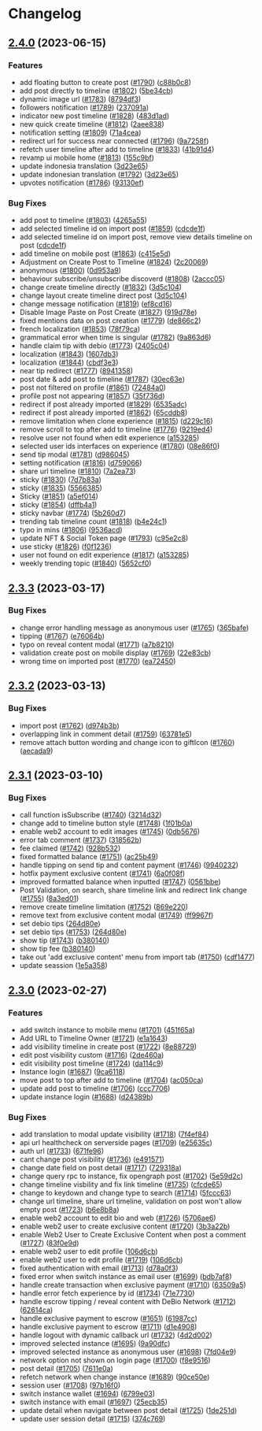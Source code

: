 # Changelog

## [2.4.0](https://github.com/myriadsocial/myriad-web/compare/2.3.3...2.4.0) (2023-06-15)


### Features

* add floating button to create post ([#1790](https://github.com/myriadsocial/myriad-web/issues/1790)) ([c88b0c8](https://github.com/myriadsocial/myriad-web/commit/c88b0c8de850c37ed0a652b8b8f98e1a891693cf))
* add post directly to timeline ([#1802](https://github.com/myriadsocial/myriad-web/issues/1802)) ([5be34cb](https://github.com/myriadsocial/myriad-web/commit/5be34cbb9163505722c3ddcaae687bc0170c9ff5))
* dynamic image url ([#1783](https://github.com/myriadsocial/myriad-web/issues/1783)) ([8794df3](https://github.com/myriadsocial/myriad-web/commit/8794df3a32d8093cd6491e6fd7a336896172e913))
* followers notification ([#1789](https://github.com/myriadsocial/myriad-web/issues/1789)) ([237091a](https://github.com/myriadsocial/myriad-web/commit/237091a1bf84c906fac793694cfdb3743459ea9a))
* indicator new post timeline ([#1828](https://github.com/myriadsocial/myriad-web/issues/1828)) ([483d1ad](https://github.com/myriadsocial/myriad-web/commit/483d1ad2fdfa25e16a03ebb156342c84c3525221))
* new quick create timeline ([#1812](https://github.com/myriadsocial/myriad-web/issues/1812)) ([2aee838](https://github.com/myriadsocial/myriad-web/commit/2aee8380639412e655fa8c175cafd3116c23e2ae))
* notification setting ([#1809](https://github.com/myriadsocial/myriad-web/issues/1809)) ([71a4cea](https://github.com/myriadsocial/myriad-web/commit/71a4cea154140c006f9be9dca24ce320eab26147))
* redirect url for success near connected ([#1796](https://github.com/myriadsocial/myriad-web/issues/1796)) ([9a7258f](https://github.com/myriadsocial/myriad-web/commit/9a7258fb5515175aabc78c0945d66428ae01aab8))
* refetch user timeline after add to timeline ([#1833](https://github.com/myriadsocial/myriad-web/issues/1833)) ([41b91d4](https://github.com/myriadsocial/myriad-web/commit/41b91d45a053d263dc69b83fafb7509a75ad8754))
* revamp ui mobile home ([#1813](https://github.com/myriadsocial/myriad-web/issues/1813)) ([155c9bf](https://github.com/myriadsocial/myriad-web/commit/155c9bfa3e86d775e0180892827afe380233ca08))
* update indonesia translation ([3d23e65](https://github.com/myriadsocial/myriad-web/commit/3d23e65cbc6ca5f449361a7fa02952d17621fc27))
* update indonesian translation ([#1792](https://github.com/myriadsocial/myriad-web/issues/1792)) ([3d23e65](https://github.com/myriadsocial/myriad-web/commit/3d23e65cbc6ca5f449361a7fa02952d17621fc27))
* upvotes notification ([#1786](https://github.com/myriadsocial/myriad-web/issues/1786)) ([93130ef](https://github.com/myriadsocial/myriad-web/commit/93130ef852f717a6372ff64851504ed8770d985c))


### Bug Fixes

* add post to timeline ([#1803](https://github.com/myriadsocial/myriad-web/issues/1803)) ([4265a55](https://github.com/myriadsocial/myriad-web/commit/4265a553e752471d3f37368b9aa32e71990d5001))
* add selected timeline id on import post ([#1859](https://github.com/myriadsocial/myriad-web/issues/1859)) ([cdcde1f](https://github.com/myriadsocial/myriad-web/commit/cdcde1fb3b224307a22040ad7f024e9bde285548))
* add selected timeline id on import post, remove view details timeline on post ([cdcde1f](https://github.com/myriadsocial/myriad-web/commit/cdcde1fb3b224307a22040ad7f024e9bde285548))
* add timeline on mobile post ([#1863](https://github.com/myriadsocial/myriad-web/issues/1863)) ([c415e5d](https://github.com/myriadsocial/myriad-web/commit/c415e5d443a4826e86879b2353229323d545f035))
* Adjustment on Create Post to Timeline ([#1824](https://github.com/myriadsocial/myriad-web/issues/1824)) ([2c20069](https://github.com/myriadsocial/myriad-web/commit/2c20069a9017f07a027cfc98a3530aa67831e728))
* anonymous ([#1800](https://github.com/myriadsocial/myriad-web/issues/1800)) ([0d953a9](https://github.com/myriadsocial/myriad-web/commit/0d953a9088fceac9f532046328c3596ffe45e735))
* behaviour subscribe/unsubscribe discoverd ([#1808](https://github.com/myriadsocial/myriad-web/issues/1808)) ([2accc05](https://github.com/myriadsocial/myriad-web/commit/2accc0561220e6b391961e8fbd76c5d3f7dbe9f6))
* change create timeline directly ([#1832](https://github.com/myriadsocial/myriad-web/issues/1832)) ([3d5c104](https://github.com/myriadsocial/myriad-web/commit/3d5c104779484c88649876fe163adcd4785b8c8c))
* change layout create timeline direct post ([3d5c104](https://github.com/myriadsocial/myriad-web/commit/3d5c104779484c88649876fe163adcd4785b8c8c))
* change message notification ([#1819](https://github.com/myriadsocial/myriad-web/issues/1819)) ([ef8cd16](https://github.com/myriadsocial/myriad-web/commit/ef8cd160080d61351c6ba6ab26d4bf51f24ad4fd))
* Disable Image Paste on Post Create ([#1827](https://github.com/myriadsocial/myriad-web/issues/1827)) ([919d78e](https://github.com/myriadsocial/myriad-web/commit/919d78e4cc9b7cb66284096a9c03556d5b76a407))
* fixed mentions data on post creation ([#1779](https://github.com/myriadsocial/myriad-web/issues/1779)) ([de866c2](https://github.com/myriadsocial/myriad-web/commit/de866c2b2e1fd395f9995f0ab3f8149c66b2b7dc))
* french localization ([#1853](https://github.com/myriadsocial/myriad-web/issues/1853)) ([78f79ca](https://github.com/myriadsocial/myriad-web/commit/78f79cae8de9589753e4ef954d508301d955bb58))
* grammatical error when time is singular ([#1782](https://github.com/myriadsocial/myriad-web/issues/1782)) ([9a863d6](https://github.com/myriadsocial/myriad-web/commit/9a863d69442254f12d9a6313c2259c6cc23592a7))
* handle claim tip with debio ([#1773](https://github.com/myriadsocial/myriad-web/issues/1773)) ([2405c04](https://github.com/myriadsocial/myriad-web/commit/2405c04a605509d514884618a07f522b17494ae8))
* localization ([#1843](https://github.com/myriadsocial/myriad-web/issues/1843)) ([1607db3](https://github.com/myriadsocial/myriad-web/commit/1607db370cf818a08408a1916c17991ef1d234a3))
* localization ([#1844](https://github.com/myriadsocial/myriad-web/issues/1844)) ([cbdf3e3](https://github.com/myriadsocial/myriad-web/commit/cbdf3e3378c59baa63df11c9a2f3e96f03364077))
* near tip redirect ([#1777](https://github.com/myriadsocial/myriad-web/issues/1777)) ([8941358](https://github.com/myriadsocial/myriad-web/commit/8941358d501a208f9fe800aff4d5aa8761a8f1db))
* post date & add post to timeline ([#1787](https://github.com/myriadsocial/myriad-web/issues/1787)) ([30ec63e](https://github.com/myriadsocial/myriad-web/commit/30ec63e16e9a604adef2ef2163941bf107dd1783))
* post not filtered on profile ([#1861](https://github.com/myriadsocial/myriad-web/issues/1861)) ([72484a0](https://github.com/myriadsocial/myriad-web/commit/72484a047ac5391b86721530d9250918b278b899))
* profile post not appearing ([#1857](https://github.com/myriadsocial/myriad-web/issues/1857)) ([35f736d](https://github.com/myriadsocial/myriad-web/commit/35f736def9514d0993677e6287f2cb12d93b115d))
* redirect if post already imported ([#1829](https://github.com/myriadsocial/myriad-web/issues/1829)) ([6535adc](https://github.com/myriadsocial/myriad-web/commit/6535adc16019b725778d8aa2d5ecc0d4d20ccc91))
* redirect if post already imported ([#1862](https://github.com/myriadsocial/myriad-web/issues/1862)) ([65cddb8](https://github.com/myriadsocial/myriad-web/commit/65cddb8fc03f88ffea0332691120b5c46861bf41))
* remove limitation when clone experience ([#1815](https://github.com/myriadsocial/myriad-web/issues/1815)) ([d229c16](https://github.com/myriadsocial/myriad-web/commit/d229c16ca5d3478a9699673e80b826dcbb00f52e))
* remove scroll to top after add to timeline ([#1776](https://github.com/myriadsocial/myriad-web/issues/1776)) ([9219ed4](https://github.com/myriadsocial/myriad-web/commit/9219ed43a71b3d4b2cf4c9508674fb3d0f911422))
* resolve user not found when edit experience ([a153285](https://github.com/myriadsocial/myriad-web/commit/a1532850a15e751a3e0bbfccbce1dc828800368e))
* selected user ids interfaces on experience ([#1780](https://github.com/myriadsocial/myriad-web/issues/1780)) ([08e86f0](https://github.com/myriadsocial/myriad-web/commit/08e86f0b2a6391e4f5843a507b45f1d3eb0df3aa))
* send tip modal ([#1781](https://github.com/myriadsocial/myriad-web/issues/1781)) ([d986045](https://github.com/myriadsocial/myriad-web/commit/d986045c5bddc458b50d1a3ec31cc7db221d8147))
* setting notification ([#1816](https://github.com/myriadsocial/myriad-web/issues/1816)) ([d759066](https://github.com/myriadsocial/myriad-web/commit/d75906600213bf441be1e28538ecd965e227ab64))
* share url timeline ([#1810](https://github.com/myriadsocial/myriad-web/issues/1810)) ([7a2ea73](https://github.com/myriadsocial/myriad-web/commit/7a2ea73e779accc2d0e8514a4c24da4622c52e87))
* sticky ([#1830](https://github.com/myriadsocial/myriad-web/issues/1830)) ([7d7b83a](https://github.com/myriadsocial/myriad-web/commit/7d7b83a8f7ac0468b7ee7333d655e9868884d6da))
* sticky ([#1835](https://github.com/myriadsocial/myriad-web/issues/1835)) ([5566385](https://github.com/myriadsocial/myriad-web/commit/55663856e84779494f6ae0edcb0d063ff6d9083f))
* Sticky ([#1851](https://github.com/myriadsocial/myriad-web/issues/1851)) ([a5ef014](https://github.com/myriadsocial/myriad-web/commit/a5ef014d7705087ee20d77988689c000cb631cdc))
* sticky ([#1854](https://github.com/myriadsocial/myriad-web/issues/1854)) ([dffb4a1](https://github.com/myriadsocial/myriad-web/commit/dffb4a11450a7aeec14c129d53dc55b1599a560f))
* sticky navbar ([#1774](https://github.com/myriadsocial/myriad-web/issues/1774)) ([5b260d7](https://github.com/myriadsocial/myriad-web/commit/5b260d76140946e9d63e4ba5aafc32d42c5b75ec))
* trending tab timeline count ([#1818](https://github.com/myriadsocial/myriad-web/issues/1818)) ([b4e24c1](https://github.com/myriadsocial/myriad-web/commit/b4e24c1337bce9588549fd42776259e08b3e31c8))
* typo in mins ([#1806](https://github.com/myriadsocial/myriad-web/issues/1806)) ([9536acd](https://github.com/myriadsocial/myriad-web/commit/9536acdef25464002e9eb6aafaa470ead1caaec0))
* update NFT & Social Token page ([#1793](https://github.com/myriadsocial/myriad-web/issues/1793)) ([c95e2c8](https://github.com/myriadsocial/myriad-web/commit/c95e2c820e598a17b953affc3377a352d5a27f7e))
* use sticky ([#1826](https://github.com/myriadsocial/myriad-web/issues/1826)) ([f0f1236](https://github.com/myriadsocial/myriad-web/commit/f0f1236224965f39ef180f8fe1b11ff3e00701fa))
* user not found on edit experience ([#1817](https://github.com/myriadsocial/myriad-web/issues/1817)) ([a153285](https://github.com/myriadsocial/myriad-web/commit/a1532850a15e751a3e0bbfccbce1dc828800368e))
* weekly trending topic ([#1840](https://github.com/myriadsocial/myriad-web/issues/1840)) ([5652cf0](https://github.com/myriadsocial/myriad-web/commit/5652cf03f14c80f37765a333e75e90cc03699522))

## [2.3.3](https://github.com/myriadsocial/myriad-web/compare/2.3.2...2.3.3) (2023-03-17)


### Bug Fixes

* change error handling message as anonymous user ([#1765](https://github.com/myriadsocial/myriad-web/issues/1765)) ([365bafe](https://github.com/myriadsocial/myriad-web/commit/365bafeb3369323596897298c307174c4292637e))
* tipping ([#1767](https://github.com/myriadsocial/myriad-web/issues/1767)) ([e76064b](https://github.com/myriadsocial/myriad-web/commit/e76064b8a608db2a1cb3ede2a3c7ab54d61b39a6))
* typo on reveal content modal ([#1771](https://github.com/myriadsocial/myriad-web/issues/1771)) ([a7b8210](https://github.com/myriadsocial/myriad-web/commit/a7b821064c2b28cbda4d935ce2ae2f962c535a1f))
* validation create post on mobile display ([#1769](https://github.com/myriadsocial/myriad-web/issues/1769)) ([22e83cb](https://github.com/myriadsocial/myriad-web/commit/22e83cbaa64b914d55991f4cca5558aaef5c7fb9))
* wrong time on imported post ([#1770](https://github.com/myriadsocial/myriad-web/issues/1770)) ([ea72450](https://github.com/myriadsocial/myriad-web/commit/ea72450f20e328f38c84163ee56856e496d6896e))

## [2.3.2](https://github.com/myriadsocial/myriad-web/compare/2.3.1...2.3.2) (2023-03-13)


### Bug Fixes

* import post ([#1762](https://github.com/myriadsocial/myriad-web/issues/1762)) ([d974b3b](https://github.com/myriadsocial/myriad-web/commit/d974b3baeaa5c6d92c9a57a906fac2a28cb40c19))
* overlapping link in comment detail ([#1759](https://github.com/myriadsocial/myriad-web/issues/1759)) ([63781e5](https://github.com/myriadsocial/myriad-web/commit/63781e5c4418e748608dc49689ff2aa4c659c7c9))
* remove attach button wording and change icon to giftIcon ([#1760](https://github.com/myriadsocial/myriad-web/issues/1760)) ([aecada9](https://github.com/myriadsocial/myriad-web/commit/aecada9769bd5f5c1f94c314b8a1bf1616faacdc))

## [2.3.1](https://github.com/myriadsocial/myriad-web/compare/2.3.0...2.3.1) (2023-03-10)


### Bug Fixes

* call function isSubscribe ([#1740](https://github.com/myriadsocial/myriad-web/issues/1740)) ([3214d32](https://github.com/myriadsocial/myriad-web/commit/3214d32a11a59e0ae670119c29895e544ccf7cb1))
* change add to timeline button style ([#1748](https://github.com/myriadsocial/myriad-web/issues/1748)) ([1f01b0a](https://github.com/myriadsocial/myriad-web/commit/1f01b0ae047bd0256117cbbe136bc3990fd479e9))
* enable web2 account to edit images ([#1745](https://github.com/myriadsocial/myriad-web/issues/1745)) ([0db5676](https://github.com/myriadsocial/myriad-web/commit/0db56760b807e87eab718eb61781fc1a4a6cdd58))
* error tab comment ([#1737](https://github.com/myriadsocial/myriad-web/issues/1737)) ([318562b](https://github.com/myriadsocial/myriad-web/commit/318562b8de9977ae6b4126e98700e26784e97d5b))
* fee claimed ([#1742](https://github.com/myriadsocial/myriad-web/issues/1742)) ([928b532](https://github.com/myriadsocial/myriad-web/commit/928b5325ab1525a5862ed49fb5429e16bbc6fdfa))
* fixed formatted balance ([#1751](https://github.com/myriadsocial/myriad-web/issues/1751)) ([ac25b49](https://github.com/myriadsocial/myriad-web/commit/ac25b4938a238dad60fbf2af4352880e323ad24d))
* handle tipping on send tip and content payment ([#1746](https://github.com/myriadsocial/myriad-web/issues/1746)) ([9940232](https://github.com/myriadsocial/myriad-web/commit/994023213b7ad95b81fd3c84df4ec16c39fe6df8))
* hotfix payment exclusive content ([#1741](https://github.com/myriadsocial/myriad-web/issues/1741)) ([6a0f08f](https://github.com/myriadsocial/myriad-web/commit/6a0f08f2a25d82772510aa64916375980e8573bb))
* improved formatted balance when inputted ([#1747](https://github.com/myriadsocial/myriad-web/issues/1747)) ([0561bbe](https://github.com/myriadsocial/myriad-web/commit/0561bbe64191d6b8679816142a141fc48239ac40))
* Post Validation, on search, share timeline link and redirect link change ([#1755](https://github.com/myriadsocial/myriad-web/issues/1755)) ([8a3ed01](https://github.com/myriadsocial/myriad-web/commit/8a3ed018639e6321569c3a8943449fd118084993))
* remove create timeline limitation ([#1752](https://github.com/myriadsocial/myriad-web/issues/1752)) ([869e220](https://github.com/myriadsocial/myriad-web/commit/869e2207c05f666f4370d2d5ce7c69ba359e57f4))
* remove text from exclusive content modal ([#1749](https://github.com/myriadsocial/myriad-web/issues/1749)) ([ff9967f](https://github.com/myriadsocial/myriad-web/commit/ff9967f78b0219d970256da9998f8548359ef5c5))
* set debio tips ([264d80e](https://github.com/myriadsocial/myriad-web/commit/264d80e515e069569fa7e9afd3e0939668e2f224))
* set debio tips ([#1753](https://github.com/myriadsocial/myriad-web/issues/1753)) ([264d80e](https://github.com/myriadsocial/myriad-web/commit/264d80e515e069569fa7e9afd3e0939668e2f224))
* show tip ([#1743](https://github.com/myriadsocial/myriad-web/issues/1743)) ([b380140](https://github.com/myriadsocial/myriad-web/commit/b3801407d4a8bea584adc05ff0ca7f8d7fd915d2))
* show tip fee ([b380140](https://github.com/myriadsocial/myriad-web/commit/b3801407d4a8bea584adc05ff0ca7f8d7fd915d2))
* take out 'add exclusive content' menu from import tab ([#1750](https://github.com/myriadsocial/myriad-web/issues/1750)) ([cdf1477](https://github.com/myriadsocial/myriad-web/commit/cdf1477712aab87c5257937ed3ce5ee8fe4abfe5))
* update seassion ([1e5a358](https://github.com/myriadsocial/myriad-web/commit/1e5a35884a4005d895c211639b3a102b14169a97))

## [2.3.0](https://github.com/myriadsocial/myriad-web/compare/2.2.9...2.3.0) (2023-02-27)


### Features

* add switch instance to mobile menu ([#1701](https://github.com/myriadsocial/myriad-web/issues/1701)) ([451f65a](https://github.com/myriadsocial/myriad-web/commit/451f65a0eeb47913005e6b47c1744a259be44356))
* Add URL to Timeline Owner ([#1721](https://github.com/myriadsocial/myriad-web/issues/1721)) ([e1a1643](https://github.com/myriadsocial/myriad-web/commit/e1a16433501b0417900c3f62e1ee62c3640b4d70))
* add visibility timeline in create post ([#1722](https://github.com/myriadsocial/myriad-web/issues/1722)) ([8e88729](https://github.com/myriadsocial/myriad-web/commit/8e8872953ace57c3a9a2f54368eba89882749959))
* edit post visibility custom ([#1716](https://github.com/myriadsocial/myriad-web/issues/1716)) ([2de460a](https://github.com/myriadsocial/myriad-web/commit/2de460afbf951d972a59064e64051239decd95d9))
* edit visibility post timeline ([#1724](https://github.com/myriadsocial/myriad-web/issues/1724)) ([da114c9](https://github.com/myriadsocial/myriad-web/commit/da114c97954a76d80d35bfbcebff8d0b7f74e952))
* Instance login ([#1687](https://github.com/myriadsocial/myriad-web/issues/1687)) ([9ca6118](https://github.com/myriadsocial/myriad-web/commit/9ca611885d4004a5055c3b7b385eba748dcc8e14))
* move post to top after add to timeline ([#1704](https://github.com/myriadsocial/myriad-web/issues/1704)) ([ac050ca](https://github.com/myriadsocial/myriad-web/commit/ac050cacdf78192dc973339f7b27ea956210c439))
* update add post to timeline ([#1706](https://github.com/myriadsocial/myriad-web/issues/1706)) ([ccc7706](https://github.com/myriadsocial/myriad-web/commit/ccc770627682d6ea300c2592d32b03e1fb23c805))
* update instance login ([#1688](https://github.com/myriadsocial/myriad-web/issues/1688)) ([d24389b](https://github.com/myriadsocial/myriad-web/commit/d24389b0b8fccae7217f804ff0d3c225d61b4b57))


### Bug Fixes

* add translation to modal update visibility ([#1718](https://github.com/myriadsocial/myriad-web/issues/1718)) ([7f4ef84](https://github.com/myriadsocial/myriad-web/commit/7f4ef846ee67dc2958413939b8d5d0ae48d46d9e))
* api url healthcheck on serverside pages ([#1709](https://github.com/myriadsocial/myriad-web/issues/1709)) ([e25635c](https://github.com/myriadsocial/myriad-web/commit/e25635c5bcc67224b3c1d24efa297838f75cf64b))
* auth url ([#1733](https://github.com/myriadsocial/myriad-web/issues/1733)) ([671fe96](https://github.com/myriadsocial/myriad-web/commit/671fe96a2435a90f2baeade22f46a1b58badc803))
* cant change post visibility ([#1736](https://github.com/myriadsocial/myriad-web/issues/1736)) ([e491571](https://github.com/myriadsocial/myriad-web/commit/e4915718f3387c31dea2015851e2b11e69d9aee0))
* change date field on post detail ([#1717](https://github.com/myriadsocial/myriad-web/issues/1717)) ([729318a](https://github.com/myriadsocial/myriad-web/commit/729318ae60a09f06949521fb3773c75a83c6a79b))
* change query rpc to instance, fix opengraph post ([#1702](https://github.com/myriadsocial/myriad-web/issues/1702)) ([5e59d2c](https://github.com/myriadsocial/myriad-web/commit/5e59d2ca73cacedb52816767e8393a262eea749b))
* change timeline visbility and fix link timeline ([#1735](https://github.com/myriadsocial/myriad-web/issues/1735)) ([cfcde65](https://github.com/myriadsocial/myriad-web/commit/cfcde651b5b92461a43935cd4ccdb19cdc45801a))
* change to keydown and change type to search ([#1714](https://github.com/myriadsocial/myriad-web/issues/1714)) ([5fccc63](https://github.com/myriadsocial/myriad-web/commit/5fccc63ca8852b5fadef77ddc5de951990c321b7))
* change url timeline, share url timeline, validation on post won't allow empty post ([#1723](https://github.com/myriadsocial/myriad-web/issues/1723)) ([b6e8b8a](https://github.com/myriadsocial/myriad-web/commit/b6e8b8a1e797414583f5b7c69462eaa9bf5075d9))
* enable web2 account to edit bio and web ([#1726](https://github.com/myriadsocial/myriad-web/issues/1726)) ([5706ae6](https://github.com/myriadsocial/myriad-web/commit/5706ae613c0449abb1b0e6c0b395d8bd60a56457))
* enable web2 user to create exclusive content ([#1720](https://github.com/myriadsocial/myriad-web/issues/1720)) ([3b3a22b](https://github.com/myriadsocial/myriad-web/commit/3b3a22b50ac34cb12426a25e9363fc4f2bba600f))
* enable Web2 User to Create Exclusive Content when post a comment ([#1727](https://github.com/myriadsocial/myriad-web/issues/1727)) ([83f0e9d](https://github.com/myriadsocial/myriad-web/commit/83f0e9da92f6d9fa8b6428f53bc6cee82596aa3c))
* enable web2 user to edit profile ([106d6cb](https://github.com/myriadsocial/myriad-web/commit/106d6cbde3fa00d3ede471e211d6492170f8a51e))
* enable web2 user to edit profile ([#1719](https://github.com/myriadsocial/myriad-web/issues/1719)) ([106d6cb](https://github.com/myriadsocial/myriad-web/commit/106d6cbde3fa00d3ede471e211d6492170f8a51e))
* fixed authentication with email ([#1713](https://github.com/myriadsocial/myriad-web/issues/1713)) ([d78a0f3](https://github.com/myriadsocial/myriad-web/commit/d78a0f3c64e01deb2e4277592754f00002d6520b))
* fixed error when switch instance as email user ([#1699](https://github.com/myriadsocial/myriad-web/issues/1699)) ([bdb7af8](https://github.com/myriadsocial/myriad-web/commit/bdb7af8e5f1d868c252a283cdc49909486dba16c))
* handle create transaction when exclusive payment ([#1710](https://github.com/myriadsocial/myriad-web/issues/1710)) ([63509a5](https://github.com/myriadsocial/myriad-web/commit/63509a5540e289eda94993e1a5e6ad66c8b03c4c))
* handle error fetch experience by id ([#1734](https://github.com/myriadsocial/myriad-web/issues/1734)) ([71e7730](https://github.com/myriadsocial/myriad-web/commit/71e7730aa7db8d1202bf3080f4c008b0078139d6))
* handle escrow tipping / reveal content with DeBio Network ([#1712](https://github.com/myriadsocial/myriad-web/issues/1712)) ([62614ca](https://github.com/myriadsocial/myriad-web/commit/62614caf6d7ac2539b81470cdd50c6d4af41c519))
* handle exclusive payment to escrow ([#1651](https://github.com/myriadsocial/myriad-web/issues/1651)) ([61987cc](https://github.com/myriadsocial/myriad-web/commit/61987cca9cf421f622a3db321304d41d671d560b))
* handle exclusive payment to escrow ([#1711](https://github.com/myriadsocial/myriad-web/issues/1711)) ([d1e4908](https://github.com/myriadsocial/myriad-web/commit/d1e490802c561f2aa45dd606733ab43545945134))
* handle logout with dynamic callback url ([#1732](https://github.com/myriadsocial/myriad-web/issues/1732)) ([4d2d002](https://github.com/myriadsocial/myriad-web/commit/4d2d002c9392c2811321745620fd2a4dc669b57e))
* improved selected instance ([#1695](https://github.com/myriadsocial/myriad-web/issues/1695)) ([9a90dfc](https://github.com/myriadsocial/myriad-web/commit/9a90dfc21d7443e102b876c00ba88dab3fb006a8))
* improved selected instance as anonymous user ([#1698](https://github.com/myriadsocial/myriad-web/issues/1698)) ([7fd04e9](https://github.com/myriadsocial/myriad-web/commit/7fd04e926fe9e648c03281477b6e1ef0eb026738))
* network option not shown on login page ([#1700](https://github.com/myriadsocial/myriad-web/issues/1700)) ([f8e9516](https://github.com/myriadsocial/myriad-web/commit/f8e95162904d8fd9b8d2d0c983bdeee51e5772d9))
* post detail ([#1705](https://github.com/myriadsocial/myriad-web/issues/1705)) ([7611e0a](https://github.com/myriadsocial/myriad-web/commit/7611e0a5c06a38bcb04d0b3ecdd715339a02b944))
* refetch network when change instance ([#1689](https://github.com/myriadsocial/myriad-web/issues/1689)) ([90ce50e](https://github.com/myriadsocial/myriad-web/commit/90ce50e3a8f7e933bb1cbf9068c73047ea07124b))
* session user ([#1708](https://github.com/myriadsocial/myriad-web/issues/1708)) ([97b16f0](https://github.com/myriadsocial/myriad-web/commit/97b16f04bf1a71035a133a035b6942d711ddf4a1))
* switch instance wallet ([#1694](https://github.com/myriadsocial/myriad-web/issues/1694)) ([6799e03](https://github.com/myriadsocial/myriad-web/commit/6799e038f79df1d86d0b1cac94e88dc64692d860))
* switch instance with email ([#1697](https://github.com/myriadsocial/myriad-web/issues/1697)) ([25ecb35](https://github.com/myriadsocial/myriad-web/commit/25ecb3523b01042d4ece6149d1f5e010a7fc241b))
* update detail when navigate between post detail ([#1725](https://github.com/myriadsocial/myriad-web/issues/1725)) ([1de251d](https://github.com/myriadsocial/myriad-web/commit/1de251d33e8d0cdb386f35b2fc7b523ab9bb5d7a))
* update user session detail ([#1715](https://github.com/myriadsocial/myriad-web/issues/1715)) ([374c769](https://github.com/myriadsocial/myriad-web/commit/374c769e452da6be712c7dfef80ff857152a4001))
